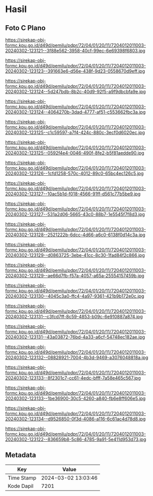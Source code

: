 # Hasil

## Foto C Plano

https://sirekap-obj-formc.kpu.go.id/d49d/pemilu/pdpr/72/04/01/20/11/7204012011003-20240302-123121--3f88e562-3958-40cf-99ec-6e69398f6803.jpg

https://sirekap-obj-formc.kpu.go.id/d49d/pemilu/pdpr/72/04/01/20/11/7204012011003-20240302-123123--391663e6-d56e-438f-9d23-0558670d9eff.jpg

https://sirekap-obj-formc.kpu.go.id/d49d/pemilu/pdpr/72/04/01/20/11/7204012011003-20240302-123124--5d247bdb-8b2c-40d9-92f5-a9f9dbcbfa9e.jpg

https://sirekap-obj-formc.kpu.go.id/d49d/pemilu/pdpr/72/04/01/20/11/7204012011003-20240302-123124--4064270b-3dad-4777-af51-c553662fbc3a.jpg

https://sirekap-obj-formc.kpu.go.id/d49d/pemilu/pdpr/72/04/01/20/11/7204012011003-20240302-123125--c1c59597-a7f4-424c-880c-3ecf0d6020ec.jpg

https://sirekap-obj-formc.kpu.go.id/d49d/pemilu/pdpr/72/04/01/20/11/7204012011003-20240302-123125--0592f4e4-0046-490f-8fe2-b5f81aedde90.jpg

https://sirekap-obj-formc.kpu.go.id/d49d/pemilu/pdpr/72/04/01/20/11/7204012011003-20240302-123126--1cfd1258-570c-4012-89c0-65bc4ec126c5.jpg

https://sirekap-obj-formc.kpu.go.id/d49d/pemilu/pdpr/72/04/01/20/11/7204012011003-20240302-123127--10ac5b1d-f018-4566-91ff-d561c77b5be9.jpg

https://sirekap-obj-formc.kpu.go.id/d49d/pemilu/pdpr/72/04/01/20/11/7204012011003-20240302-123127--531a2d06-5665-43c0-88b7-1e5545f7f8d3.jpg

https://sirekap-obj-formc.kpu.go.id/d49d/pemilu/pdpr/72/04/01/20/11/7204012011003-20240302-123128--2521222b-6dcc-4d66-a6c0-6138f0d14c3a.jpg

https://sirekap-obj-formc.kpu.go.id/d49d/pemilu/pdpr/72/04/01/20/11/7204012011003-20240302-123129--d0863725-3ebe-41cc-8c30-1fad84f2c866.jpg

https://sirekap-obj-formc.kpu.go.id/d49d/pemilu/pdpr/72/04/01/20/11/7204012011003-20240302-123129--ae66d7fb-f57a-4057-a65a-25554157459b.jpg

https://sirekap-obj-formc.kpu.go.id/d49d/pemilu/pdpr/72/04/01/20/11/7204012011003-20240302-123130--4045c3a0-ffc4-4a97-9361-421b9b172e0c.jpg

https://sirekap-obj-formc.kpu.go.id/d49d/pemilu/pdpr/72/04/01/20/11/7204012011003-20240302-123131--c3fcd7ff-8c59-4853-b09c-6e910887a874.jpg

https://sirekap-obj-formc.kpu.go.id/d49d/pemilu/pdpr/72/04/01/20/11/7204012011003-20240302-123131--43a03872-76bd-4a33-a6cf-54748ec182ae.jpg

https://sirekap-obj-formc.kpu.go.id/d49d/pemilu/pdpr/72/04/01/20/11/7204012011003-20240302-123132--08828921-7004-4b3d-9469-a3076048818a.jpg

https://sirekap-obj-formc.kpu.go.id/d49d/pemilu/pdpr/72/04/01/20/11/7204012011003-20240302-123133--8f2301c7-cc61-4edc-bfff-7a58e465c567.jpg

https://sirekap-obj-formc.kpu.go.id/d49d/pemilu/pdpr/72/04/01/20/11/7204012011003-20240302-123133--1be36900-30c5-4260-a840-fb6e8ff606e5.jpg

https://sirekap-obj-formc.kpu.go.id/d49d/pemilu/pdpr/72/04/01/20/11/7204012011003-20240302-123134--d9526850-0f3d-4086-a116-6c61ac4d78d8.jpg

https://sirekap-obj-formc.kpu.go.id/d49d/pemilu/pdpr/72/04/01/20/11/7204012011003-20240302-123122--836659b8-5c86-4785-9a91-5e411d953d73.jpg


## Metadata

| Key        | Value               |
| ---------- | ------------------- |
| Time Stamp | 2024-03-02 13:03:46 |
| Kode Dapil | 7201                |



